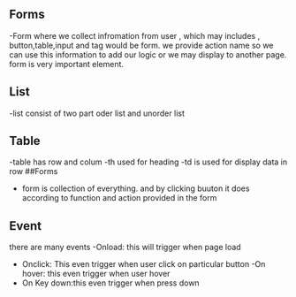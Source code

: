 ## Forms
-Form where we collect infromation from user , which may includes , button,table,input and tag would be form. we provide action name so we can use this information to add our logic or 
we may display to another page. form is very important element. 
## List 
-list consist of two part oder list and unorder list
## Table
-table has row and colum
-th used for heading
-td is used for display data in row
##Forms
- form is collection of everything. and by clicking buuton it does according to function and action provided in the form

## Event 
there are many events
-Onload: this will trigger when page load
- Onclick: This even trigger when user click on particular button
-On hover: this even trigger when user hover
- On Key down:this even trigger when press down
